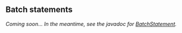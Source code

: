 ## Batch statements

*Coming soon... In the meantime, see the javadoc for [BatchStatement].*

[BatchStatement]: http://docs.datastax.com/en/drivers/java/3.4/com/datastax/driver/core/BatchStatement.html
